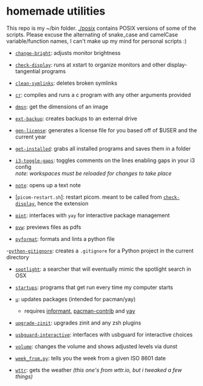 # homemade utilities

This repo is my ~/bin folder. [./posix](./posix) contains POSIX versions of
some of the scripts. Please excuse the alternating of snake_case and camelCase
variable/function names, I can't make up my mind for personal scripts :)

- [`change-bright`](./change-bright):
adjusts monitor brightness

- [`check-display`](./check-display):
runs at xstart to organize monitors and other display-tangential programs

- [`clean-symlinks`](./clean-symlinks):
deletes broken symlinks

- [`cr`](./cr):
compiles and runs a c program with any other arguments provided

- [`dmsn`](./dmsn):
get the dimensions of an image

- [`ext-backup`](./ext-backup):
creates backups to an external drive

- [`gen-license`](./gen-license):
generates a license file for you based off of $USER and the current year

- [`get-installed`](./get-installed):
grabs all installed programs and saves them in a folder

- [`i3-toggle-gaps`](./i3-toggle-gaps):
toggles comments on the lines enabling gaps in your i3 config  
*note: workspaces must be reloaded for changes to take place*

- [`note`](./note):
opens up a text note

- [`picom-restart.sh`]:
restart picom. meant to be called from [`check-display`](./check-display),
hence the extension

- [`pint`](./pint):
interfaces with `yay` for interactive package management

- [`pvw`](./pvw):
previews files as pdfs

- [`pyformat`](./pyformat):
formats and lints a python file

-[`python-gitignore`](./python-gitignore):
creates a `.gitignore` for a Python project in the current directory

- [`spotlight`](./spotlight):
a searcher that will eventually mimic the spotlight search in OSX

- [`startups`](./startups):
programs that get run every time my computer starts

- [`u`](./u):
updates packages (intended for pacman/yay)
  - requires [informant](https://github.com/bradford-smith94/informant),
[pacman-contrib](https://git.archlinux.org/pacman-contrib.git/about) and [yay](https://github.com/Jguer/yay)

- [`upgrade-zinit`](./upgrade-zinit):
upgrades zinit and any zsh plugins

- [`usbguard-interactive`](./usbguard-interactive):
interfaces with usbguard for interactive choices

- [`volume`](./volume):
changes the volume and shows adjusted levels via dunst

- [`week_from.py`](./week_from.py):
tells you the week from a given ISO 8601 date

- [`wttr`](./wttr):
gets the weather *(this one's from wttr.io, but i tweaked a few things)*
